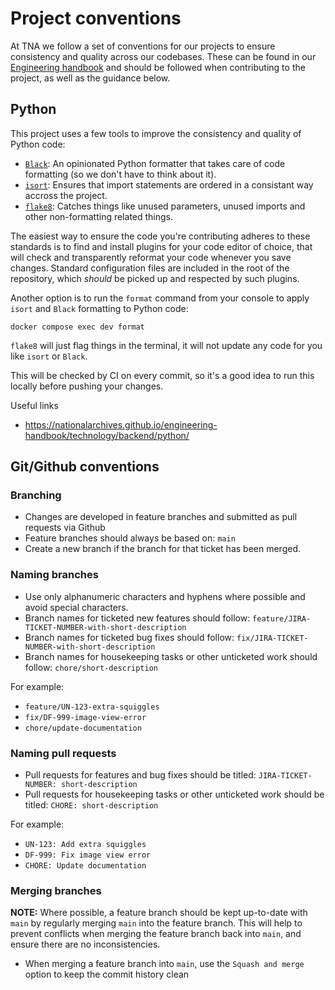 # Project conventions

At TNA we follow a set of conventions for our projects to ensure consistency and quality across our codebases. These can be found in our [Engineering handbook](https://nationalarchives.github.io/engineering-handbook/) and should be followed when contributing to the project, as well as the guidance below.

## Python

This project uses a few tools to improve the consistency and quality of Python code:

- [`Black`](https://black.readthedocs.io/en/stable/): An opinionated Python formatter that takes care of code formatting (so we don't have to think about it).
- [`isort`](https://pycqa.github.io/isort/): Ensures that import statements are ordered in a consistant way accross the project.
- [`flake8`](https://flake8.pycqa.org/en/stable/): Catches things like unused parameters, unused imports and other non-formatting related things.

The easiest way to ensure the code you're contributing adheres to these standards is to find and install plugins for your code editor of choice, that will check and transparently reformat your code whenever you save changes. Standard configuration files are included in the root of the repository, which _should_ be picked up and respected by such plugins.

Another option is to run the `format` command from your console to apply `isort` and `Black` formatting to Python code:

```console
docker compose exec dev format
```

`flake8` will just flag things in the terminal, it will not update any code for you like `isort` or `Black`.

This will be checked by CI on every commit, so it's a good idea to run this locally before pushing your changes.

Useful links

- <https://nationalarchives.github.io/engineering-handbook/technology/backend/python/>

## Git/Github conventions

### Branching

- Changes are developed in feature branches and submitted as pull requests via Github
- Feature branches should always be based on: `main`
- Create a new branch if the branch for that ticket has been merged.

### Naming branches

- Use only alphanumeric characters and hyphens where possible and avoid special characters.
- Branch names for ticketed new features should follow: `feature/JIRA-TICKET-NUMBER-with-short-description`
- Branch names for ticketed bug fixes should follow: `fix/JIRA-TICKET-NUMBER-with-short-description`
- Branch names for housekeeping tasks or other unticketed work should follow: `chore/short-description`

For example:

- `feature/UN-123-extra-squiggles`
- `fix/DF-999-image-view-error`
- `chore/update-documentation`

### Naming pull requests

- Pull requests for features and bug fixes should be titled: `JIRA-TICKET-NUMBER: short-description`
- Pull requests for housekeeping tasks or other unticketed work should be titled: `CHORE: short-description`

For example:

- `UN-123: Add extra squiggles`
- `DF-999: Fix image view error`
- `CHORE: Update documentation`

### Merging branches

**NOTE:** Where possible, a feature branch should be kept up-to-date with `main` by regularly merging `main` into the feature branch. This will help to prevent conflicts when merging the feature branch back into `main`, and ensure there are no inconsistencies.

- When merging a feature branch into `main`, use the `Squash and merge` option to keep the commit history clean
